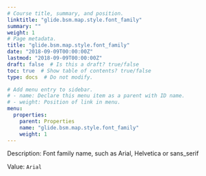 ```yaml
---
# Course title, summary, and position.
linktitle: "glide.bsm.map.style.font_family"
summary: ""
weight: 1
# Page metadata.
title: "glide.bsm.map.style.font_family"
date: "2018-09-09T00:00:00Z"
lastmod: "2018-09-09T00:00:00Z"
draft: false  # Is this a draft? true/false
toc: true  # Show table of contents? true/false
type: docs  # Do not modify.

# Add menu entry to sidebar.
# - name: Declare this menu item as a parent with ID name.
# - weight: Position of link in menu.
menu:
  properties:
    parent: Properties
    name: "glide.bsm.map.style.font_family"
    weight: 1
---
```


Description: Font family name, such as Arial, Helvetica or sans_serif


Value: `Arial`